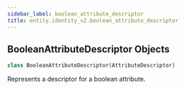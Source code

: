 ```yaml
---
sidebar_label: boolean_attribute_descriptor
title: entity.identity_v2.boolean_attribute_descriptor
---
```


## BooleanAttributeDescriptor Objects

```python
class BooleanAttributeDescriptor(AttributeDescriptor)
```

Represents a descriptor for a boolean attribute.

